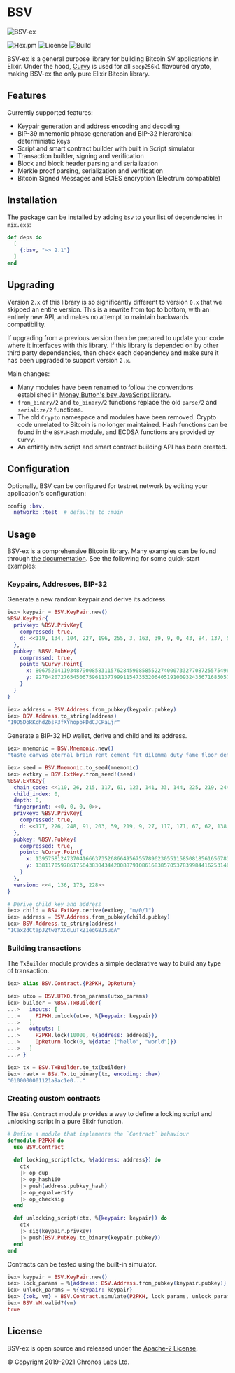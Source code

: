 # BSV

![BSV-ex](https://github.com/libitx/bsv-ex/raw/master/media/poster.png)

![Hex.pm](https://img.shields.io/hexpm/v/bsv?color=informational)
![License](https://img.shields.io/github/license/libitx/bsv-ex?color=informational)
![Build](https://img.shields.io/github/workflow/status/libitx/bsv-ex/Elixir%20CI)

BSV-ex is a general purpose library for building Bitcoin SV applications in Elixir. Under the hood, [Curvy](https://hexdocs.pm/curvy) is used for all `secp256k1` flavoured crypto, making BSV-ex the only pure Elixir Bitcoin library.

## Features

Currently supported features:

- Keypair generation and address encoding and decoding
- BIP-39 mnemonic phrase generation and BIP-32 hierarchical deterministic keys
- Script and smart contract builder with built in Script simulator
- Transaction builder, signing and verification
- Block and block header parsing and serialization
- Merkle proof parsing, serialization and verification
- Bitcoin Signed Messages and ECIES encryption (Electrum compatible)

## Installation

The package can be installed by adding `bsv` to your list of dependencies in `mix.exs`:

```elixir
def deps do
  [
    {:bsv, "~> 2.1"}
  ]
end
```

## Upgrading

Version `2.x` of this library is so significantly different to version `0.x` that we skipped an entire version. This is a rewrite from top to bottom, with an entirely new API, and makes no attempt to maintain backwards compatibility.

If upgrading from a previous version then be prepared to update your code where it interfaces with this library. If this library is depended on by other third party dependencies, then check each dependency and make sure it has been upgraded to support version `2.x`.

Main changes:

* Many modules have been renamed to follow the conventions established in [Money Button's bsv JavaScript library](https://github.com/moneybutton/bsv).
* `from_binary/2` and `to_binary/2` functions replace the old `parse/2` and `serialize/2` functions.
* The old `Crypto` namespace and modules have been removed. Crypto code unrelated to Bitcoin is no longer maintained. Hash functions can be found in the `BSV.Hash` module, and ECDSA functions are provided by `Curvy`.
* An entirely new script and smart contract building API has been created.

## Configuration

Optionally, BSV can be configured for testnet network by editing your application's configuration:

```elixir
config :bsv,
  network: :test  # defaults to :main
```

## Usage

BSV-ex is a comprehensive Bitcoin library. Many examples can be found through [the documentation](https://hexdocs.pm/bsv). See the following for some quick-start examples:

### Keypairs, Addresses, BIP-32

Generate a new random keypair and derive its address.

```elixir
iex> keypair = BSV.KeyPair.new()
%BSV.KeyPair{
  privkey: %BSV.PrivKey{
    compressed: true,
    d: <<119, 134, 104, 227, 196, 255, 3, 163, 39, 9, 0, 43, 84, 137, 55, 218, 146, 182, 246, 3, 18, 64, 159, 108, 46, 24, 108, 111, 239, 180, 74, 161>>
  },
  pubkey: %BSV.PubKey{
    compressed: true,
    point: %Curvy.Point{
      x: 80675204119348790085831157628459085855227400073327708725575496785606354176436,
      y: 9270420727654506759611377999115473532064051910093243567168505762017618809348
    }
  }
}

iex> address = BSV.Address.from_pubkey(keypair.pubkey)
iex> BSV.Address.to_string(address)
"19D5DoRKchdZbsP3fXYhopbFDdCJCPaLjr"
```

Generate a BIP-32 HD wallet, derive and child and its address.

```elixir
iex> mnemonic = BSV.Mnemonic.new()
"taste canvas eternal brain rent cement fat dilemma duty fame floor defy"

iex> seed = BSV.Mnemonic.to_seed(mnemonic)
iex> extkey = BSV.ExtKey.from_seed!(seed)
%BSV.ExtKey{
  chain_code: <<110, 26, 215, 117, 61, 123, 141, 33, 144, 225, 219, 244, 190, 61, 102, 123, 48, 131, 110, 209, 3, 193, 247, 57, 46, 72, 196, 13, 33, 189, 61, 6>>,
  child_index: 0,
  depth: 0,
  fingerprint: <<0, 0, 0, 0>>,
  privkey: %BSV.PrivKey{
    compressed: true,
    d: <<177, 226, 248, 91, 203, 59, 219, 9, 27, 117, 171, 67, 62, 138, 86, 122, 9, 215, 241, 4, 118, 97, 110, 174, 141, 2, 86, 116, 186, 32, 155, 133>>
  },
  pubkey: %BSV.PubKey{
    compressed: true,
    point: %Curvy.Point{
      x: 13957581247370416663735268664956755789623055115850818561656783044351458532461,
      y: 13811705978617564383043442008879108616838570537839984416253146804416417872149
    }
  },
  version: <<4, 136, 173, 228>>
}

# Derive child key and address
iex> child = BSV.ExtKey.derive(extkey, "m/0/1")
iex> address = BSV.Address.from_pubkey(child.pubkey)
iex> BSV.Address.to_string(address)
"1Cax2dCtapJZtwzYXCdLuTkZ1egG8JSugA"
```

### Building transactions

The `TxBuilder` module provides a simple declarative way to build any type of transaction.

```elixir
iex> alias BSV.Contract.{P2PKH, OpReturn}

iex> utxo = BSV.UTXO.from_params(utxo_params)
iex> builder = %BSV.TxBuilder{
...>   inputs: [
...>     P2PKH.unlock(utxo, %{keypair: keypair})
...>   ],
...>   outputs: [
...>     P2PKH.lock(10000, %{address: address}),
...>     OpReturn.lock(0, %{data: ["hello", "world"]})
...>   ]
...> }

iex> tx = BSV.TxBuilder.to_tx(builder)
iex> rawtx = BSV.Tx.to_binary(tx, encoding: :hex)
"0100000001121a9ac1e0..."
```

### Creating custom contracts

The `BSV.Contract` module provides a way to define a locking script and unlocking script in a pure Elixir function.

```elixir
# Define a module that implements the `Contract` behaviour
defmodule P2PKH do
  use BSV.Contract
  
  def locking_script(ctx, %{address: address}) do
    ctx
    |> op_dup
    |> op_hash160
    |> push(address.pubkey_hash)
    |> op_equalverify
    |> op_checksig
  end

  def unlocking_script(ctx, %{keypair: keypair}) do
    ctx
    |> sig(keypair.privkey)
    |> push(BSV.PubKey.to_binary(keypair.pubkey))
  end
end
```

Contracts can be tested using the built-in simulator.

```elixir
iex> keypair = BSV.KeyPair.new()
iex> lock_params = %{address: BSV.Address.from_pubkey(keypair.pubkey)}
iex> unlock_params = %{keypair: keypair}
iex> {:ok, vm} = BSV.Contract.simulate(P2PKH, lock_params, unlock_params)
iex> BSV.VM.valid?(vm)
true
```

## License

BSV-ex is open source and released under the [Apache-2 License](https://github.com/libitx/bsv-elixir/blob/master/LICENSE).

© Copyright 2019-2021 Chronos Labs Ltd.

